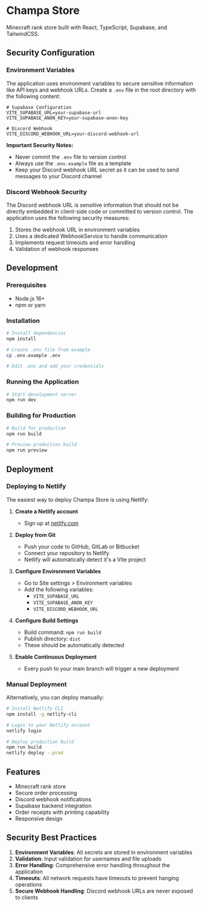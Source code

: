 # Champa Store

Minecraft rank store built with React, TypeScript, Supabase, and TailwindCSS.

## Security Configuration

### Environment Variables

The application uses environment variables to secure sensitive information like API keys and webhook URLs. Create a `.env` file in the root directory with the following content:

```
# Supabase Configuration
VITE_SUPABASE_URL=your-supabase-url
VITE_SUPABASE_ANON_KEY=your-supabase-anon-key

# Discord Webhook
VITE_DISCORD_WEBHOOK_URL=your-discord-webhook-url
```

**Important Security Notes:**
- Never commit the `.env` file to version control
- Always use the `.env.example` file as a template
- Keep your Discord webhook URL secret as it can be used to send messages to your Discord channel

### Discord Webhook Security

The Discord webhook URL is sensitive information that should not be directly embedded in client-side code or committed to version control. The application uses the following security measures:

1. Stores the webhook URL in environment variables
2. Uses a dedicated WebhookService to handle communication
3. Implements request timeouts and error handling
4. Validation of webhook responses

## Development

### Prerequisites
- Node.js 16+
- npm or yarn

### Installation

```bash
# Install dependencies
npm install

# Create .env file from example
cp .env.example .env

# Edit .env and add your credentials
```

### Running the Application

```bash
# Start development server
npm run dev
```

### Building for Production

```bash
# Build for production
npm run build

# Preview production build
npm run preview
```

## Deployment

### Deploying to Netlify

The easiest way to deploy Champa Store is using Netlify:

1. **Create a Netlify account**
   - Sign up at [netlify.com](https://www.netlify.com/)

2. **Deploy from Git**
   - Push your code to GitHub, GitLab or Bitbucket
   - Connect your repository to Netlify
   - Netlify will automatically detect it's a Vite project

3. **Configure Environment Variables**
   - Go to Site settings > Environment variables
   - Add the following variables:
     - `VITE_SUPABASE_URL`
     - `VITE_SUPABASE_ANON_KEY`
     - `VITE_DISCORD_WEBHOOK_URL`

4. **Configure Build Settings**
   - Build command: `npm run build`
   - Publish directory: `dist`
   - These should be automatically detected

5. **Enable Continuous Deployment**
   - Every push to your main branch will trigger a new deployment

### Manual Deployment

Alternatively, you can deploy manually:

```bash
# Install Netlify CLI
npm install -g netlify-cli

# Login to your Netlify account
netlify login

# Deploy production build
npm run build
netlify deploy --prod
```

## Features

- Minecraft rank store
- Secure order processing
- Discord webhook notifications
- Supabase backend integration
- Order receipts with printing capability
- Responsive design

## Security Best Practices

1. **Environment Variables**: All secrets are stored in environment variables
2. **Validation**: Input validation for usernames and file uploads
3. **Error Handling**: Comprehensive error handling throughout the application
4. **Timeouts**: All network requests have timeouts to prevent hanging operations
5. **Secure Webhook Handling**: Discord webhook URLs are never exposed to clients 